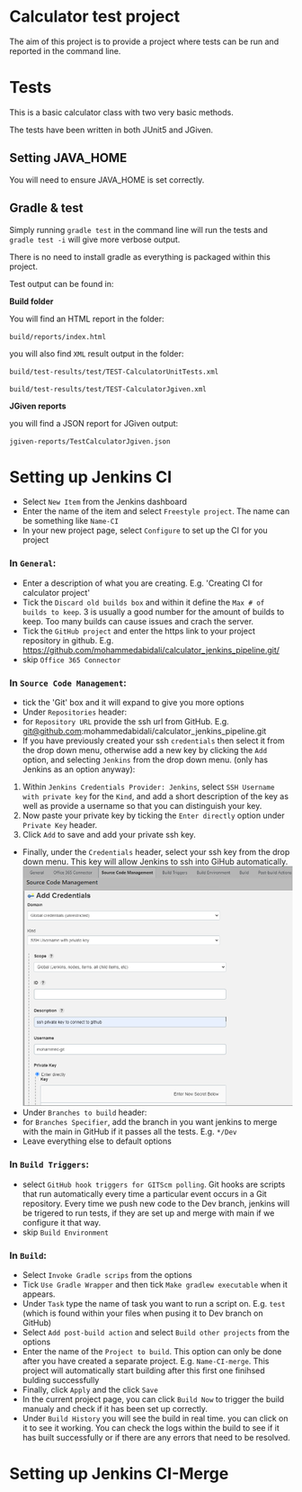 # Calculator test project

The aim of this project is to provide a project where tests can be run and reported in the command line.

# Tests

This is a basic calculator class with two very basic methods.

The tests have been written in both JUnit5 and JGiven.

## Setting JAVA_HOME

You will need to ensure JAVA_HOME is set correctly.

## Gradle & test

Simply running `gradle test` in the command line will run the tests and `gradle test -i` will give more verbose output.

There is no need to install gradle as everything is packaged within this project.

Test output can be found in:

**Build folder**

You will find an HTML report in the folder:

`build/reports/index.html`

you will also find `XML` result output in the folder:

`build/test-results/test/TEST-CalculatorUnitTests.xml`

`build/test-results/test/TEST-CalculatorJgiven.xml`

**JGiven reports**

you will find a JSON report for JGiven output:

`jgiven-reports/TestCalculatorJgiven.json`

# Setting up Jenkins CI
- Select `New Item` from the Jenkins dashboard
- Enter the name of the item and select `Freestyle project`. The name can be something like `Name-CI`
- In your new project page, select `Configure` to set up the CI for you project
### In `General`:
- Enter a description of what you are creating. E.g. 'Creating CI for calculator project'
- Tick the `Discard old builds box` and within it define the `Max # of builds to keep`. 3 is usually a good number for the amount of builds to keep. Too many builds can cause issues and crach the server.
- Tick the `GitHub project` and enter the https link to your project repository in github. E.g. https://github.com/mohammedabidali/calculator_jenkins_pipeline.git/
- skip `Office 365 Connector`
### In `Source Code Management`:
- tick the 'Git' box and it will expand to give you more options
- Under `Repositories` header:
- for `Repository URL` provide the ssh url from GitHub. E.g. git@github.com:mohammedabidali/calculator_jenkins_pipeline.git
- If you have previously created your ssh `credentials` then select it from the drop down menu, otherwise add a new key by clicking the `Add` option, and selecting `Jenkins` from the drop down menu. (only has Jenkins as an option anyway):
1. Within `Jenkins Credentials Provider: Jenkins`, select `SSH Username with private key` for the `Kind`, and add a short description of the key as well as provide a username so that you can distinguish your key.
2. Now paste your private key by ticking the `Enter directly` option under `Private Key` header.
3. Click `Add` to save and add your private ssh key.
- Finally, under the `Credentials` header, select your ssh key from the drop down menu. This key will allow Jenkins to ssh into GiHub automatically.
![](images/adding-ssh-key-to-jenkins.png)
- Under `Branches to build` header:
- for `Branches Specifier`, add the branch in you want jenkins to merge with the main in GitHub if it passes all the tests. E.g. `*/Dev`
- Leave everything else to default options
### In `Build Triggers`:
- select `GitHub hook triggers for GITScm polling`. Git hooks are scripts that run automatically every time a particular event occurs in a Git repository. Every time we push new code to the Dev branch, jenkins will be trigered to run tests, if they are set up and merge with main if we configure it that way. 
- skip `Build Environment`
### In `Build`:
- Select `Invoke Gradle scrips` from the options
- Tick `Use Gradle Wrapper` and then tick `Make gradlew executable` when it appears.
- Under `Task` type the name of task you want to run a script on. E.g. `test` (which is found within your files when pusing it to Dev branch on GitHub)
- Select `Add post-build action` and select `Build other projects` from the options
- Enter the name of the `Project to build`. This option can only be done after you have created a separate project. E.g. `Name-CI-merge`. This project will automatically start building after this first one finihsed bulding successfully
- Finally, click `Apply` and the click `Save`
- In the current project page, you can click `Build Now` to trigger the build manualy and check if it has been set up correctly.
- Under `Build History` you will see the build in real time. you can click on it to see it working. You can check the logs within the build to see if it has built successfully or if there are any errors that need to be resolved.
# Setting up Jenkins CI-Merge
